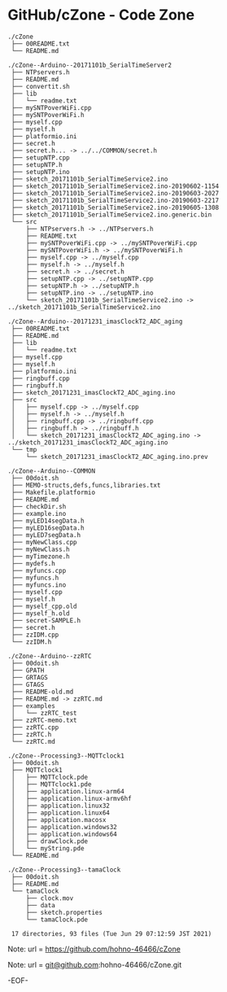 # GitHub/cZone -  Code Zone

    ./cZone
     ├── 00README.txt
     └── README.md

    ./cZone--Arduino--20171101b_SerialTimeServer2
     ├── NTPservers.h
     ├── README.md
     ├── convertit.sh
     ├── lib
     │   └── readme.txt
     ├── mySNTPoverWiFi.cpp
     ├── mySNTPoverWiFi.h
     ├── myself.cpp
     ├── myself.h
     ├── platformio.ini
     ├── secret.h
     ├── secret.h... -> ../../COMMON/secret.h
     ├── setupNTP.cpp
     ├── setupNTP.h
     ├── setupNTP.ino
     ├── sketch_20171101b_SerialTimeService2.ino
     ├── sketch_20171101b_SerialTimeService2.ino-20190602-1154
     ├── sketch_20171101b_SerialTimeService2.ino-20190603-2027
     ├── sketch_20171101b_SerialTimeService2.ino-20190603-2217
     ├── sketch_20171101b_SerialTimeService2.ino-20190605-1308
     ├── sketch_20171101b_SerialTimeService2.ino.generic.bin
     └── src
         ├── NTPservers.h -> ../NTPservers.h
         ├── README.txt
         ├── mySNTPoverWiFi.cpp -> ../mySNTPoverWiFi.cpp
         ├── mySNTPoverWiFi.h -> ../mySNTPoverWiFi.h
         ├── myself.cpp -> ../myself.cpp
         ├── myself.h -> ../myself.h
         ├── secret.h -> ../secret.h
         ├── setupNTP.cpp -> ../setupNTP.cpp
         ├── setupNTP.h -> ../setupNTP.h
         ├── setupNTP.ino -> ../setupNTP.ino
         └── sketch_20171101b_SerialTimeService2.ino -> ../sketch_20171101b_SerialTimeService2.ino

    ./cZone--Arduino--20171231_imasClockT2_ADC_aging
     ├── 00README.txt
     ├── README.md
     ├── lib
     │   └── readme.txt
     ├── myself.cpp
     ├── myself.h
     ├── platformio.ini
     ├── ringbuff.cpp
     ├── ringbuff.h
     ├── sketch_20171231_imasClockT2_ADC_aging.ino
     ├── src
     │   ├── myself.cpp -> ../myself.cpp
     │   ├── myself.h -> ../myself.h
     │   ├── ringbuff.cpp -> ../ringbuff.cpp
     │   ├── ringbuff.h -> ../ringbuff.h
     │   └── sketch_20171231_imasClockT2_ADC_aging.ino -> ../sketch_20171231_imasClockT2_ADC_aging.ino
     └── tmp
         └── sketch_20171231_imasClockT2_ADC_aging.ino.prev

    ./cZone--Arduino--COMMON
     ├── 00doit.sh
     ├── MEMO-structs,defs,funcs,libraries.txt
     ├── Makefile.platformio
     ├── README.md
     ├── checkDir.sh
     ├── example.ino
     ├── myLED14segData.h
     ├── myLED16segData.h
     ├── myLED7segData.h
     ├── myNewClass.cpp
     ├── myNewClass.h
     ├── myTimezone.h
     ├── mydefs.h
     ├── myfuncs.cpp
     ├── myfuncs.h
     ├── myfuncs.ino
     ├── myself.cpp
     ├── myself.h
     ├── myself_cpp.old
     ├── myself_h.old
     ├── secret-SAMPLE.h
     ├── secret.h
     ├── zzIDM.cpp
     └── zzIDM.h

    ./cZone--Arduino--zzRTC
     ├── 00doit.sh
     ├── GPATH
     ├── GRTAGS
     ├── GTAGS
     ├── README-old.md
     ├── README.md -> zzRTC.md
     ├── examples
     │   └── zzRTC_test
     ├── zzRTC-memo.txt
     ├── zzRTC.cpp
     ├── zzRTC.h
     └── zzRTC.md

    ./cZone--Processing3--MQTTclock1
     ├── 00doit.sh
     ├── MQTTclock1
     │   ├── MQTTclock.pde
     │   ├── MQTTclock1.pde
     │   ├── application.linux-arm64
     │   ├── application.linux-armv6hf
     │   ├── application.linux32
     │   ├── application.linux64
     │   ├── application.macosx
     │   ├── application.windows32
     │   ├── application.windows64
     │   ├── drawClock.pde
     │   └── myString.pde
     └── README.md

    ./cZone--Processing3--tamaClock
     ├── 00doit.sh
     ├── README.md
     └── tamaClock
         ├── clock.mov
         ├── data
         ├── sketch.properties
         └── tamaClock.pde
     
     17 directories, 93 files (Tue Jun 29 07:12:59 JST 2021)

<!---

## Overview

cZone中のフォルダ/ファイルについての一般的な情報提供する．

Providing general information for the files and folders in the "cZone".

## Description

See 00README.txt

## Requirement

none.

## Usage

none.

## Installation

none.

## References

none.

## Licence

undefined.

## Author

[hohno-46466](https://github.com/hohno-46466) (@hohno_at_kuimc)

# See Also

See also 00README.txt, if prepared.

Wed Aug 21 23:19:59 JST 2019
Wed Jun 23 22:58:56 JST 2021

-->

Note: 	url = https://github.com/hohno-46466/cZone

Note:   url = git@github.com:hohno-46466/cZone.git

-EOF-
